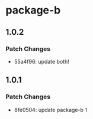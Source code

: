 # package-b

## 1.0.2

### Patch Changes

- 55a4f96: update both!

## 1.0.1

### Patch Changes

- 8fe0504: update package-b 1
